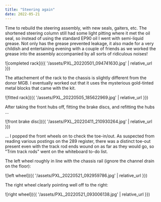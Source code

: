 ```yaml
---
title: "Steering again"
date: 2022-05-21
---
```


Time to rebuild the steering assembly, with new seals, gaiters, etc. The shortened steering column still had some light pitting where it met the oil seal, so instead of using the standard EP90 oil I went with semi-liquid grease. Not only has the grease prevented leakage, it also made for a very childish and entertaining evening with a couple of friends as we worked the grease into the assembly accompanied by all sorts of ridiculous noises!

![completed rack]({{ '/assets/PXL_20220501_094741630.jpg' | relative_url }})

The attachement of the rack to the chassis is slightly different from the donor MGB. I eventually worked out that it uses the mysterious gold-tinted metal blocks that came with the kit.

![fitted rack]({{ '/assets/PXL_20220505_185622969.jpg' | relative_url }})

After taking the front hubs off, fitting the brake discs, and refitting the hubs ...

![front brake disc]({{ '/assets/PXL_20220411_210930264.jpg' | relative_url }})

... I popped the front wheels on to check the toe-in/out. As suspected from reading various postings on the 289 register, there was a distinct toe-out present even with the track rod ends wound on as far as they would go, so "Trim track rods" went on the whiteboard to-do list.

The left wheel roughly in line with the chassis rail (ignore the channel drain on the floor):

![left wheel]({{ '/assets/PXL_20220521_092959786.jpg' | relative_url }})

The right wheel clearly pointing well off to the right:

![right wheel]({{ '/assets/PXL_20220521_093006138.jpg' | relative_url }})
